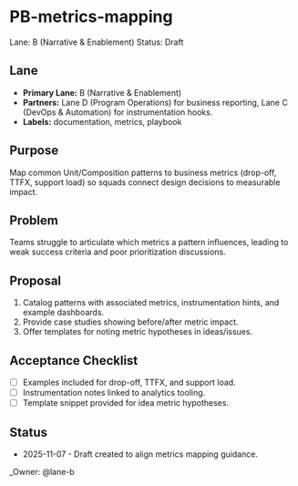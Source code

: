 # PB-metrics-mapping

Lane: B (Narrative & Enablement)
Status: Draft

## Lane

- **Primary Lane:** B (Narrative & Enablement)
- **Partners:** Lane D (Program Operations) for business reporting, Lane C (DevOps & Automation) for instrumentation hooks.
- **Labels:** documentation, metrics, playbook

## Purpose

Map common Unit/Composition patterns to business metrics (drop-off, TTFX, support load) so squads connect design decisions to measurable impact.

## Problem

Teams struggle to articulate which metrics a pattern influences, leading to weak success criteria and poor prioritization discussions.

## Proposal

1. Catalog patterns with associated metrics, instrumentation hints, and example dashboards.
2. Provide case studies showing before/after metric impact.
3. Offer templates for noting metric hypotheses in ideas/issues.

## Acceptance Checklist

- [ ] Examples included for drop-off, TTFX, and support load.
- [ ] Instrumentation notes linked to analytics tooling.
- [ ] Template snippet provided for idea metric hypotheses.

## Status

- 2025-11-07 - Draft created to align metrics mapping guidance.

<!-- prettier-ignore -->
_Owner: @lane-b
